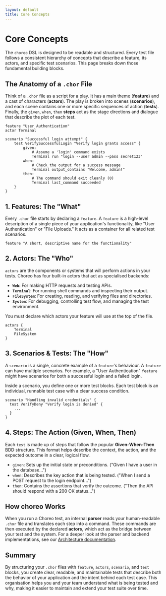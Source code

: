 ```yaml
---
layout: default
title: Core Concepts
---
```


# Core Concepts

The `choreo` DSL is designed to be readable and structured.
Every test file follows a consistent hierarchy of concepts that describe a feature, its actors, and specific test
scenarios. This page breaks down those fundamental building blocks.

## The Anatomy of a `.chor` File

Think of a `.chor` file as a script for a play. It has a main theme (**feature**) and a cast of characters (**actors**).
The play is broken into scenes (**scenarios**), and each scene contains one or more specific sequences of action (**tests**).
Finally, the `given`, `when`, `then` **steps** act as the stage directions and dialogue that describe the plot of each
test.

```choreo
feature "User Authentication"
actor Terminal

scenario "Successful login attempt" {
    test VerifySuccessfulLogin "Verify login grants access" {
        given:
            # Assume a 'login' command exists
            Terminal run "login --user admin --pass secret123"
        when:
            # Check the output for a success message
            Terminal output_contains "Welcome, admin!"
        then:
            # The command should exit cleanly (0)
            Terminal last_command succeeded
    }
}
```

## 1. Features: The "What"

Every `.chor` file starts by declaring a `feature`. A `feature` is a high-level description of a single piece of your
application's functionality, like "User Authentication" or "File Uploads." It acts as a container for all related test
scenarios.

```choreo
feature "A short, descriptive name for the functionality"
```

## 2. Actors: The "Who"

`actors` are the components or systems that will perform actions in your tests. Choreo has four built-in actors that
act as specialised backends:

- **`Web`**: For making HTTP requests and testing APIs.
- **`Terminal`**: For running shell commands and inspecting their output.
- **`FileSystem`**: For creating, reading, and verifying files and directories.
- **`System`**: For debugging, controlling test flow, and managing the test environment.

You must declare which actors your feature will use at the top of the file.

```choreo
actors {
    Terminal
    FileSystem
}
```

## 3. Scenarios & Tests: The "How"

A `scenario` is a single, concrete example of a `feature`'s behaviour. A `feature` can have multiple scenarios. For
example, a "User Authentication" `feature` might have scenarios for both a successful login and a failed login.

Inside a scenario, you define one or more test blocks. Each test block is an individual, runnable test case with a clear
success condition.

```choreo
scenario "Handling invalid credentials" {
  test VerifyDeny "Verify login is denied" {
    ...
  }
}
```

## 4. Steps: The Action (Given, When, Then)

Each `test` is made up of steps that follow the popular **Given-When-Then** BDD structure. This format helps describe
the context, the action, and the expected outcome in a clear, logical flow.

- `given`: Sets up the initial state or preconditions. ("Given I have a user in the database...")
- `when`: Describes the key action that is being tested. ("When I send a POST request to the login endpoint...")
- `then`: Contains the assertions that verify the outcome. ("Then the API should respond with a 200 OK status...")

## How choreo Works

When you run a Choreo test, an internal **parser** reads your human-readable `.chor` file and translates each step into
a command. These commands are then executed by the declared **actors**, which act as the bridge between your test and
the system. For a deeper look at the parser and backend implementations, see
our [Architecture documentation](../architecture-overview).

## Summary

By structuring your `.chor` files with `feature`, `actors`, `scenario`, and `test` blocks, you create clear,
readable, and maintainable tests that describe both the behavior of your application and the intent behind each test
case. This organisation helps you and your team understand what is being tested and why, making it easier to maintain
and extend your test suite over time.
